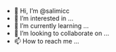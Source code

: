 - 👋 Hi, I’m @salimicc
- 👀 I’m interested in ...
- 🌱 I’m currently learning ...
- 💞️ I’m looking to collaborate on ...
- 📫 How to reach me ...

<!---
salimicc/salimicc is a ✨ special ✨ repository because its `README.md` (this file) appears on your GitHub profile.
You can click the Preview link to take a look at your changes.
--->
